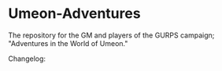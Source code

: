 # Umeon-Adventures
The repository for the GM and players of the GURPS campaign; "Adventures in the World of Umeon."

Changelog:
